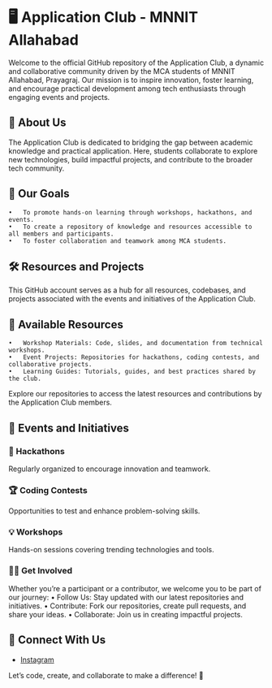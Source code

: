 # 🖥️ Application Club - MNNIT Allahabad

Welcome to the official GitHub repository of the Application Club, a dynamic and collaborative community driven by the MCA students of MNNIT Allahabad, Prayagraj. Our mission is to inspire innovation, foster learning, and encourage practical development among tech enthusiasts through engaging events and projects.

## 📖 About Us

The Application Club is dedicated to bridging the gap between academic knowledge and practical application. Here, students collaborate to explore new technologies, build impactful projects, and contribute to the broader tech community.

## 🎯 Our Goals
	•	To promote hands-on learning through workshops, hackathons, and events.
	•	To create a repository of knowledge and resources accessible to all members and participants.
	•	To foster collaboration and teamwork among MCA students.

## 🛠️ Resources and Projects

This GitHub account serves as a hub for all resources, codebases, and projects associated with the events and initiatives of the Application Club.

## 📁 Available Resources
	•	Workshop Materials: Code, slides, and documentation from technical workshops.
	•	Event Projects: Repositories for hackathons, coding contests, and collaborative projects.
	•	Learning Guides: Tutorials, guides, and best practices shared by the club.

Explore our repositories to access the latest resources and contributions by the Application Club members.

## 🌟 Events and Initiatives

### 🚀 Hackathons

Regularly organized to encourage innovation and teamwork.

### 🏆 Coding Contests

Opportunities to test and enhance problem-solving skills.

### 💡 Workshops

Hands-on sessions covering trending technologies and tools.

### 👩‍💻 Get Involved

Whether you’re a participant or a contributor, we welcome you to be part of our journey:
	•	Follow Us: Stay updated with our latest repositories and initiatives.
	•	Contribute: Fork our repositories, create pull requests, and share your ideas.
	•	Collaborate: Join us in creating impactful projects.

## 🤝 Connect With Us
  - [Instagram](https://instagram.com/applicationclub)

Let’s code, create, and collaborate to make a difference! 🚀
